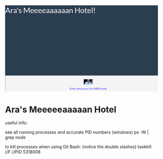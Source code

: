 ![Alt text](./public/images/Homepage.PNG?raw=true "Sneak Peek at the Hotel")

# Ara's Meeeeeaaaaan Hotel


useful info:

see all running processes and accurate PID numbers (windows)
ps -W | grep node

to kill processes when using Git Bash: (notice the double slashes)
taskkill //F //PID 5318008
